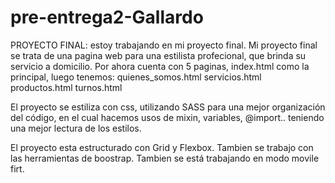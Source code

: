 # pre-entrega2-Gallardo
PROYECTO FINAL: estoy trabajando en mi proyecto final.
Mi proyecto final se trata de una pagina web para una estilista profecional, que brinda su servicio a domicilio.
Por ahora cuenta con 5 paginas, index.html como la principal, luego tenemos:
  quienes_somos.html
  servicios.html
  productos.html
  turnos.html
  
 El proyecto se estiliza con css, utilizando SASS para una mejor organización del código,
 en el cual hacemos usos de mixin, variables, @import.. teniendo una mejor lectura de los estilos.
 
 El proyecto esta estructurado con Grid y Flexbox.
 Tambien se trabajo con las herramientas de boostrap.
 Tambien se está trabajando en modo movile firt.
  
